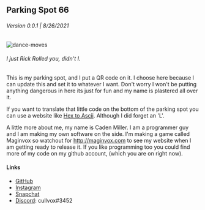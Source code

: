 ## Parking Spot 66 
###### Version 0.0.1 | 8/26/2021

![dance-moves](https://user-images.githubusercontent.com/68567525/130696513-93bf59f1-67d6-4271-8fd3-3f3f0b01cbf8.gif)

###### I just Rick Rolled you, didn't I.

This is my parking spot, and I put a QR code on it. I choose here because I can update this and set it to whatever I want. Don't worry I won't be putting anything dangerous in here its just for fun and my name is plastered all over it. <br>

If you want to translate that little code on the bottom of the parking spot you can use a website like [Hex to Ascii](https://www.rapidtables.com/convert/number/hex-to-ascii.html). Although I did forget an 'L'.


A little more about me, my name is Caden Miller. I am a programmer guy and I am making my own software on the side. I'm making a game called Maginvox so watchout for http://maginvox.com to see my website when I am getting ready to release it. If you like programming too you could find more of my code on my github account, (which you are on right now).

#### Links
- [GitHub](https://github.com/cullvox)
- [Instagram](https://instagram.com/caden_c_miller)
- [Snapchat](https://www.snapchat.com/add/steakisawake)
- [Discord](https://discord.com): cullvox#3452


